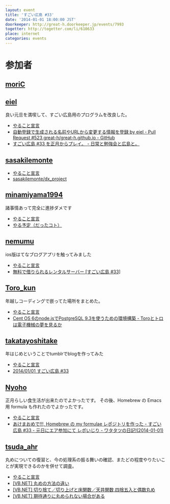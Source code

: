 ```yaml
---
layout: event
title: 'すごい広島 #33'
date: '2014-01-01 18:00:00 JST'
doorkeeper: http://great-h.doorkeeper.jp/events/7993
togetter: http://togetter.com/li/610633
place: internet
categories: events
---
```


# 参加者


## [moriC](https://github.com/moriC)


## [eiel](https://github.com/eiel)

良い元旦を満喫して、すごい広島用のプログラムを改良した。

* [やること宣言](https://github.com/great-h/great-h.github.io/issues/512)
* [自動登録で生成される名前やURLから変更する情報を登録 by eiel - Pull Request #523 great-h/great-h.github.io - GitHub](https://github.com/great-h/great-h.github.io/pull/523)
* [すごい広島 #33 を正月からプレイ。 - 日常と勉強会と広島と。](http://eielh-life.tumblr.com/post/71847503595/33)


## [sasakilemonte](http://twitter.com/sasakilemonte)

* [やること宣言](https://github.com/great-h/great-h.github.io/issues/510)
* [sasakilemonte/dx_project](https://github.com/sasakilemonte/dx_project/compare/056c08051a9499ec69124b8ef9ec59a4f37a53f6...efb850285ee457734d19ac46e07033716bde2534)


## [minamiyama1994](https://github.com/minamiyama1994)

諸事情あって完全に進捗ダメです

* [やること宣言](https://github.com/great-h/great-h.github.io/issues/520)
* [やる予定（だったコト）](https://docs.google.com/presentation/d/1P9m31wuo2TJ3OvmWxSp6nA9_NvL7riSoIm59CcuNVMw/edit?usp=sharing)


## [nemumu](https://github.com/nemumu)

ios版はてなブログアプリを触ってみました

* [やること宣言](https://github.com/great-h/great-h.github.io/issues/518)
* [無料で借りられるレンタルサーバー [すごい広島 #33]](http://nemumu.hateblo.jp/entry/2014/01/02/051036)


## [Toro_kun](https://twitter.com/Toro_kun)

年越しコーディングで嵌ってた場所をまとめた。

* [やること宣言](https://github.com/great-h/great-h.github.io/issues/514)
* [Cent OS 6のnode.jsでPostgreSQL 9.3を使うための環境構築 - Toroとトロは電子機械の夢を見るか](http://106n.net/toro/blog/?p=1266)


## [takatayoshitake](http://twitter.com/takatayoshitake)

年はじめということでtumblrでblogを作ってみた

* [やること宣言](https://github.com/great-h/great-h.github.io/issues/517)
* [2014/01/01 すごい広島 #33](http://tkt-study.tumblr.com/post/71834975787/20140101-great-h)


## [Nyoho](http://nyoho.jp)

正月らしい食生活が出来たのでよかったです。
その後、Homebrew の Emacs 用 formula も作れたのでよかったです。

* [やること宣言](https://github.com/great-h/great-h.github.io/issues/513)
* [あけまおめで!!!, Homebrew の my formulae レポジトリを作った - すごい広島 #33 - 元日にエア参加にて レポいじり - ワタタツの日記!(2014-01-01)](http://kita.dyndns.org/diary/?date=20140101)


## [tsuda_ahr](http://twitter.com/tsuda_ahr)

丸めについての復習と、今の処理系の振る舞いの確認、またどの程度やりたいことが実現できるのかを併せて調査。

* [やること宣言](https://github.com/great-h/great-h.github.io/issues/516)
* [\[VB.NET\] 丸めの方法の違い](http://ooltcloud.expressweb.jp/201312/article_31172951.html)
* [\[VB.NET\] 切り捨て／切り上げと床関数／天井関数,四捨五入と偶数丸め](http://ooltcloud.expressweb.jp/201401/article_01233316.html)
* [\[VB.NET\] 期待通りに丸められない場合がある](http://ooltcloud.expressweb.jp/201401/article_02003656.html)

